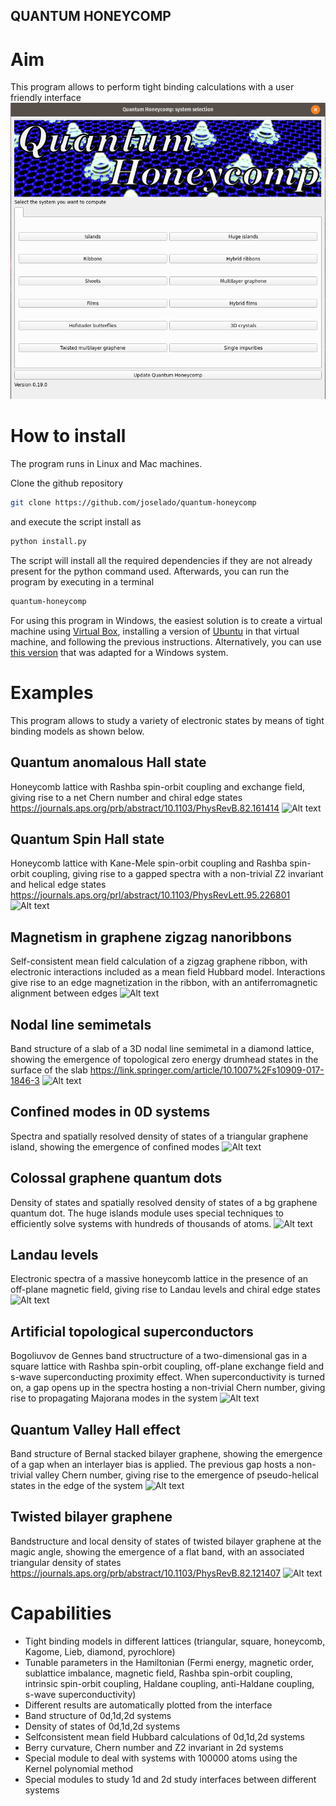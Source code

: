 ## QUANTUM HONEYCOMP ##

# Aim #

This program allows to perform tight binding calculations with a user friendly interface
![Alt text](screenshots/quantum_honeycomp.png?raw=true "Quantum Honeycomp System selection")


# How to install #

The program runs in Linux and Mac machines. 

Clone the github repository
```bash
git clone https://github.com/joselado/quantum-honeycomp
```

and execute the script install as
```bash
python install.py
```

The script will install all the required dependencies if they are not already
present for the python command used. Afterwards, you can run the program by 
executing in a terminal

```bash
quantum-honeycomp
```


For using this program in Windows, the easiest solution is to create a virtual
machine using [Virtual Box](https://www.virtualbox.org/), installing
a version of [Ubuntu](https://releases.ubuntu.com/20.04/) 
in that virtual machine, and following the previous
instructions. Alternatively, you can use
[this version](https://github.com/TheGreatFox/quantum-honeycomp) 
that was adapted for a Windows system.

# Examples
This program allows to study a variety of electronic states by means of tight binding models as shown below.

## Quantum anomalous Hall state
Honeycomb lattice with Rashba spin-orbit coupling and exchange field, giving rise to a net Chern number and chiral edge states
https://journals.aps.org/prb/abstract/10.1103/PhysRevB.82.161414
![Alt text](screenshots/qah.png?raw=true "QAH state")


## Quantum Spin Hall state
Honeycomb lattice with Kane-Mele spin-orbit coupling and Rashba spin-orbit coupling, giving rise to a gapped spectra with a non-trivial Z2 invariant and helical edge states https://journals.aps.org/prl/abstract/10.1103/PhysRevLett.95.226801
![Alt text](screenshots/qsh.png?raw=true "QSH state")

## Magnetism in graphene zigzag nanoribbons
Self-consistent mean field calculation of a zigzag graphene ribbon, with electronic interactions included as a mean field Hubbard model. Interactions give rise to an edge magnetization in the ribbon, with an antiferromagnetic alignment between edges
![Alt text](screenshots/zzscf.png?raw=true "Magnetism in zigzag nanoribbons")


## Nodal line semimetals
Band structure of a slab of a 3D nodal line semimetal in a diamond lattice, showing the emergence of topological zero energy drumhead states in the surface of the slab https://link.springer.com/article/10.1007%2Fs10909-017-1846-3
![Alt text](screenshots/nodalline.png?raw=true "Magnetism in zigzag nanoribbons")


## Confined modes in 0D systems
Spectra and spatially resolved density of states of a triangular graphene island, showing the emergence of confined modes
![Alt text](screenshots/island.png?raw=true "Confined modes in a graphene island")


## Colossal graphene quantum dots
Density of states and spatially resolved density of states of a bg graphene quantum dot. The huge islands module uses special techniques to efficiently solve systems with hundreds of thousands of atoms.
![Alt text](screenshots/giant_island.png?raw=true "Big graphene island")



## Landau levels
Electronic spectra of a massive honeycomb lattice in the presence of an off-plane magnetic field, giving rise to Landau levels and chiral edge states
![Alt text](screenshots/zzqh.png?raw=true "Landau levels in a massive zigzag honeycomb ribbon")


## Artificial topological superconductors
Bogoliuvov de Gennes band structructure of a two-dimensional gas in a square lattice with Rashba spin-orbit coupling, off-plane exchange field and s-wave superconducting proximity effect. When superconductivity is turned on, a gap opens up in the spectra hosting a non-trivial Chern number, giving rise to propagating Majorana modes in the system
![Alt text](screenshots/topologicalSC.png?raw=true "Artificial topological superconductor in a square lattice")


## Quantum Valley Hall effect
Band structure of Bernal stacked bilayer graphene, showing the emergence of a gap when an interlayer bias is applied. The previous gap hosts a non-trivial valley Chern number, giving rise to the emergence of pseudo-helical states in the edge of the system
![Alt text](screenshots/qvh.png?raw=true "Quantum valley Hall state in biased bilayer AB graphene")


## Twisted bilayer graphene
Bandstructure and local density of states of twisted bilayer graphene at the magic angle, showing the emergence of a flat band, with an associated triangular density of states
https://journals.aps.org/prb/abstract/10.1103/PhysRevB.82.121407
![Alt text](screenshots/tbg.png?raw=true "Magic angle twisted bilayer graphene")

# Capabilities #
- Tight binding models in different lattices (triangular, square, honeycomb, Kagome, Lieb, diamond, pyrochlore)
- Tunable parameters in the Hamiltonian (Fermi energy, magnetic order, sublattice imbalance, magnetic field,  Rashba spin-orbit coupling, intrinsic spin-orbit coupling, Haldane coupling, anti-Haldane coupling, s-wave superconductivity)
- Different results are automatically plotted from the interface
- Band structure of 0d,1d,2d systems
- Density of states of 0d,1d,2d systems
- Selfconsistent mean field Hubbard calculations of 0d,1d,2d systems
- Berry curvature, Chern number and Z2 invariant in 2d systems
- Special module to deal with systems with 100000 atoms using the Kernel polynomial method
- Special modules to study 1d and 2d study interfaces between different systems

